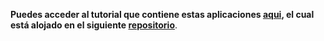 **Puedes acceder al tutorial que contiene estas aplicaciones [aqui][enlace], el cual está alojado en el siguiente [repositorio][enlace2]**.

[enlace]: https://javierherrerogg1.github.io/
[enlace2]: https://github.com/JavierHerreroGG1/JavierHerreroGG1.github.io

